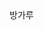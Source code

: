 <!DOCTYPE html>
<html lang="en">
<head>
    <meta charset="UTF-8">
    방가루
</head>
<body>

</body>
</html>
